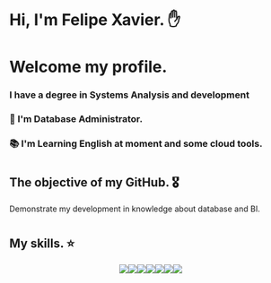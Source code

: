 # Hi, I'm Felipe Xavier. ✋

# Welcome my profile. 

### I have a degree in Systems Analysis and development
### :office: I'm Database Administrator.
### :books: I'm Learning English at moment and some cloud tools.
#

## The objective of my GitHub. 🎖️ 
Demonstrate my development in knowledge about database and BI.
# 
## My skills. ⭐

<div align="center">
	<table>
		<tr>
			<img src="https://img.shields.io/badge/Microsoft%20SQL%20Server-CC2927?style=for-the-badge&logo=microsoft%20sql%20server&logoColor=white}" /> 
			<img src="https://img.shields.io/badge/Oracle-F80000?style=for-the-badge&logo=Oracle&logoColor=white" />
			<img src="https://img.shields.io/badge/MySQL-005C84?style=for-the-badge&logo=mysql&logoColor=white" />
			<img src="https://img.shields.io/badge/Amazon_AWS-FF9900?style=for-the-badge&logo=amazonaws&logoColor=white" />
			<img src="https://img.shields.io/badge/Azure_Functions-0062AD?style=for-the-badge&logo=azure-functions&logoColor=white" />
   			<img src="https://img.shields.io/badge/Python-FFD43B?style=for-the-badge&logo=python&logoColor=blue" />
      			<img src="https://img.shields.io/badge/PLSQL-F80000?style=for-the-badge&logo=oracle&logoColor=black" />
	 		<img src="" />
	
</div>

